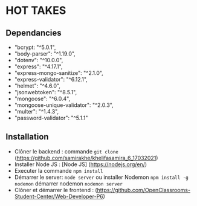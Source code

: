 # HOT TAKES #

## Dependancies ##

* "bcrypt: "^5.0.1",
* "body-parser": "^1.19.0",
* "dotenv": "^10.0.0",
* "express": "^4.17.1",
* "express-mongo-sanitize": "^2.1.0",
* "express-validator": "^6.12.1",
* "helmet": "^4.6.0",
* "jsonwebtoken": "^8.5.1",
* "mongoose": "^6.0.4",
* "mongoose-unique-validator": "^2.0.3",
* "multer": "^1.4.3",
* "password-validator": "^5.1.1"


## Installation ##

* Clôner le backend : commande `git clone` (https://github.com/samirakhe/khelifasamira_6_17032021)
* Installer Node JS : [Node JS] (https://nodejs.org/en/)
* Executer la commande `npm install`
* Démarrer le server: `node server` ou installer Nodemon `npm install -g nodemon` démarrer nodemon `nodemon server`
* Clôner et démarrer le frontend : (https://github.com/OpenClassrooms-Student-Center/Web-Developer-P6)